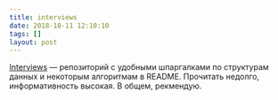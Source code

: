 ```yaml
---
title: interviews
date: 2018-10-11 12:10:10
tags: []
layout: post
---
```


[Interviews](https://github.com/kdn251/interviews) — репозиторий с удобными шпаргалками по структурам данных и некоторым алгоритмам в README. Прочитать недолго, информативность высокая. В общем, рекмендую.
